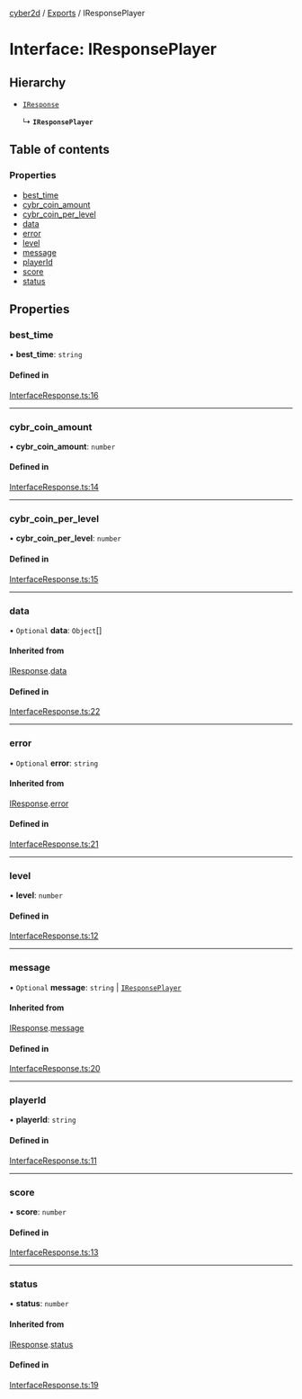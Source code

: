 [cyber2d](../README.md) / [Exports](../modules.md) / IResponsePlayer

# Interface: IResponsePlayer

## Hierarchy

- [`IResponse`](IResponse.md)

  ↳ **`IResponsePlayer`**

## Table of contents

### Properties

- [best\_time](IResponsePlayer.md#best_time)
- [cybr\_coin\_amount](IResponsePlayer.md#cybr_coin_amount)
- [cybr\_coin\_per\_level](IResponsePlayer.md#cybr_coin_per_level)
- [data](IResponsePlayer.md#data)
- [error](IResponsePlayer.md#error)
- [level](IResponsePlayer.md#level)
- [message](IResponsePlayer.md#message)
- [playerId](IResponsePlayer.md#playerid)
- [score](IResponsePlayer.md#score)
- [status](IResponsePlayer.md#status)

## Properties

### best\_time

• **best\_time**: `string`

#### Defined in

[InterfaceResponse.ts:16](https://github.com/Pldu78/Cyber2D-1/blob/f2bef66/src/Interface/InterfaceResponse.ts#L16)

___

### cybr\_coin\_amount

• **cybr\_coin\_amount**: `number`

#### Defined in

[InterfaceResponse.ts:14](https://github.com/Pldu78/Cyber2D-1/blob/f2bef66/src/Interface/InterfaceResponse.ts#L14)

___

### cybr\_coin\_per\_level

• **cybr\_coin\_per\_level**: `number`

#### Defined in

[InterfaceResponse.ts:15](https://github.com/Pldu78/Cyber2D-1/blob/f2bef66/src/Interface/InterfaceResponse.ts#L15)

___

### data

• `Optional` **data**: `Object`[]

#### Inherited from

[IResponse](IResponse.md).[data](IResponse.md#data)

#### Defined in

[InterfaceResponse.ts:22](https://github.com/Pldu78/Cyber2D-1/blob/f2bef66/src/Interface/InterfaceResponse.ts#L22)

___

### error

• `Optional` **error**: `string`

#### Inherited from

[IResponse](IResponse.md).[error](IResponse.md#error)

#### Defined in

[InterfaceResponse.ts:21](https://github.com/Pldu78/Cyber2D-1/blob/f2bef66/src/Interface/InterfaceResponse.ts#L21)

___

### level

• **level**: `number`

#### Defined in

[InterfaceResponse.ts:12](https://github.com/Pldu78/Cyber2D-1/blob/f2bef66/src/Interface/InterfaceResponse.ts#L12)

___

### message

• `Optional` **message**: `string` \| [`IResponsePlayer`](IResponsePlayer.md)

#### Inherited from

[IResponse](IResponse.md).[message](IResponse.md#message)

#### Defined in

[InterfaceResponse.ts:20](https://github.com/Pldu78/Cyber2D-1/blob/f2bef66/src/Interface/InterfaceResponse.ts#L20)

___

### playerId

• **playerId**: `string`

#### Defined in

[InterfaceResponse.ts:11](https://github.com/Pldu78/Cyber2D-1/blob/f2bef66/src/Interface/InterfaceResponse.ts#L11)

___

### score

• **score**: `number`

#### Defined in

[InterfaceResponse.ts:13](https://github.com/Pldu78/Cyber2D-1/blob/f2bef66/src/Interface/InterfaceResponse.ts#L13)

___

### status

• **status**: `number`

#### Inherited from

[IResponse](IResponse.md).[status](IResponse.md#status)

#### Defined in

[InterfaceResponse.ts:19](https://github.com/Pldu78/Cyber2D-1/blob/f2bef66/src/Interface/InterfaceResponse.ts#L19)
